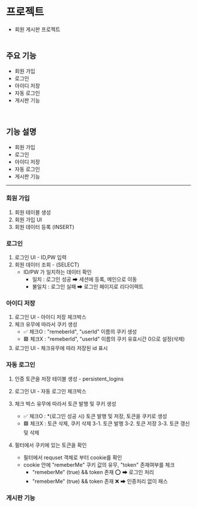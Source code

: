 # 프로젝트
- 회원 게시판 프로젝트
<br><br>
## 주요 기능
- 회원 가입
- 로그인
- 아이디 저장
- 자동 로그인
- 게시판 기능

<br>

## 기능 설명

- 회원 가입
- 로그인
- 아이디 저장
- 자동 로그인
- 게시판 기능
---

### 회원 가입
1. 회원 테이블 생성
2. 회원 가입 UI 
3. 회원 데이터 등록 (INSERT)

### 로그인
1. 로그인 UI - ID,PW 입력 
2. 회원 데이터 조회 - (SELECT)
    * ID/PW 가 일치하는 데이터 확인
        - 일치  : 로그인 성공   ➡ 세션에 등록, 메인으로 이동
        - 불일치 : 로그인 실패  ➡ 로그인 페이지로 리다이렉트
### 아이디 저장
1. 로그인 UI - 아이디 저장 체크박스
2. 체크 유무에 따라서 쿠키 생성
    - ✅ 체크O : "remeberId", "userId" 이름의 쿠키 생성
    - 🟩 체크X : "remeberId", "userId" 이름의 쿠키 유효시간 0으로 설정(삭제)
3. 로그인 UI - 체크유무에 따라 저장된 id 표시

### 자동 로그인
1. 인증 토큰을 저장 테이블 생성 - persistent_logins
2. 로그인 UI - 자동 로그인 체크박스 
3. 체크 박스 유무에 따라서 토큰 발행 및 쿠키 생성
    - ✅ 체크O : *(로그인 성공 시) 토큰 발행 및 저장, 토큰을 쿠키로 생성
    - 🟩 체크X : 토큰 삭제, 쿠키 삭제
    3-1. 토큰 발행 
    3-2. 토큰 저장 
    3-3. 토큰 갱신 및 삭제
    

4. 필터에서 쿠키에 있는 토큰을 확인
    - 필터에서 requset 객체로 부터 cookie를 확인
    - cookie 안에 "remeberMe" 쿠키 값의 유무, "token" 존재여부를 체크
        - "remeberMe" (true) && token 존재 ⭕ ➡ 로그인 처리
        - "remeberMe" (true) && token 존재 ❌ ➡ 인증처리 없이 패스


### 게시판 기능





